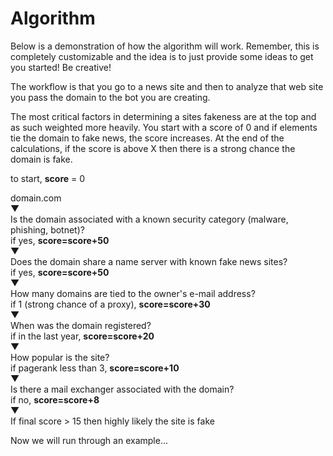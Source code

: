 # Algorithm

Below is a demonstration of how the algorithm will work. Remember, this is completely customizable and the idea is to just provide some ideas to get you started! Be creative!

The workflow is that you go to a news site and then to analyze that web site you pass the domain to the bot you are creating.

The most critical factors in determining a sites fakeness are at the top and as such weighted more heavily. You start with a score of 0 and if elements tie the domain to fake news, the score increases. At the end of the calculations, if the score is above X then there is a strong chance the domain is fake.

to start, **score** = 0

domain.com
<br>▼ <br>
Is the domain associated with a known security category (malware, phishing, botnet)? <br>
if yes, **score=score+50**
<br> ▼ <br>
Does the domain share a name server with known fake news sites?
<br>if yes, **score=score+50**
<br> ▼ <br>
How many domains are tied to the owner's e-mail address?
<br> if 1 (strong chance of a proxy), **score=score+30**
<br> ▼ <br>
When was the domain registered?
<br> if in the last year, **score=score+20**
<br> ▼ <br>
How popular is the site?
<br>if pagerank less than 3, **score=score+10**
<br> ▼ <br>
Is there a mail exchanger associated with the domain?
<br> if no, **score=score+8**
<br> ▼ <br>
If final score > 15 then highly likely the site is fake

Now we will run through an example...




    